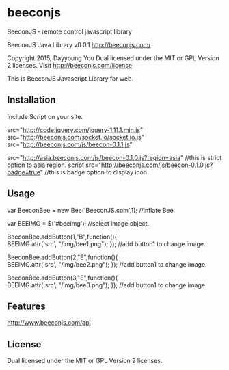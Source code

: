 beeconjs
=========
BeeconJS - remote control javascript library

 BeeconJS Java Library v0.0.1
 http://beeconjs.com/
 
 Copyright 2015, Dayyoung You
 Dual licensed under the MIT or GPL Version 2 licenses.
 Visit http://beeconjs.com/license 
 
This is  BeeconJS Javascript Library for web. 

## Installation

Include Script on your site.

src="http://code.jquery.com/jquery-1.11.1.min.js"
src="http://beeconjs.com/socket.io/socket.io.js"
src="http://beeconjs.com/js/beecon-0.1.1.js"

src="http://asia.beeconjs.com/js/beecon-0.1.0.js?region=asia"
//this is strict option to asia region. 
script src="http://beeconjs.com/js/beecon-0.1.0.js?badge=true"
//this is badge option to display icon. 

## Usage
		

var BeeconBee = new Bee('BeeconJS.com',1);
//inflate Bee.

var BEEIMG = $('#beeImg');
//select image object. 

BeeconBee.addButton(1,"B",function(){  
  BEEIMG.attr('src', "/img/bee1.png");
});
//add button1 to change image. 

BeeconBee.addButton(2,"E",function(){  
  BEEIMG.attr('src', "/img/bee2.png");
});
//add button1 to change image.

BeeconBee.addButton(3,"E",function(){  
  BEEIMG.attr('src', "/img/bee3.png");
});
//add button1 to change image.
	
		
## Features

http://www.beeconjs.com/api

## License

Dual licensed under the MIT or GPL Version 2 licenses.
 
